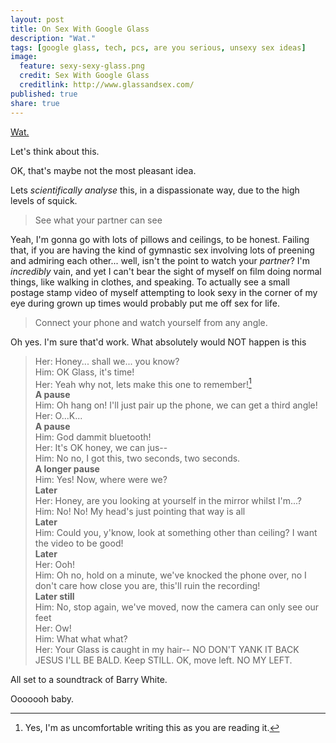 ```yaml
---
layout: post
title: On Sex With Google Glass
description: "Wat."
tags: [google glass, tech, pcs, are you serious, unsexy sex ideas]
image:
  feature: sexy-sexy-glass.png
  credit: Sex With Google Glass
  creditlink: http://www.glassandsex.com/
published: true
share: true
---
```


[Wat.](http://www.glassandsex.com/)

Let's think about this.

OK, that's maybe not the most pleasant idea.

Lets _scientifically analyse_ this, in a dispassionate way, due to the high levels of squick.

> See what your partner can see

Yeah, I'm gonna go with lots of pillows and ceilings, to be honest. Failing that, if you are having the kind of gymnastic sex involving lots of preening and admiring each other... well, isn't the point to watch your _partner_? I'm _incredibly_ vain, and yet I can't bear the sight of myself on film doing normal things, like walking in clothes, and speaking. To actually see a small postage stamp video of myself attempting to look sexy in the corner of my eye during grown up times would probably put me off sex for life.

> Connect your phone and watch yourself from any angle.

Oh yes. I'm sure that'd work. What absolutely would NOT happen is this

> Her: Honey... shall we... you know?  
> Him: OK Glass, it's time!  
> Her: Yeah why not, lets make this one to remember![^1]  
> __A pause__  
> Him: Oh hang on! I'll just pair up the phone, we can get a third angle!  
> Her: O...K...  
> __A pause__  
> Him: God dammit bluetooth!  
> Her: It's OK honey, we can jus--  
> Him: No no, I got this, two seconds, two seconds.  
> __A longer pause__  
> Him: Yes! Now, where were we?  
> __Later__  
> Her: Honey, are you looking at yourself in the mirror whilst I'm...?  
> Him: No! No! My head's just pointing that way is all  
> __Later__  
> Him: Could you, y'know, look at something other than ceiling? I want the video to be good!  
> __Later__  
> Her: Ooh!  
> Him: Oh no, hold on a minute, we've knocked the phone over, no I don't care how close you are, this'll ruin the recording!  
> __Later still__  
> Him: No, stop again, we've moved, now the camera can only see our feet  
> Her: Ow!  
> Him: What what what?  
> Her: Your Glass is caught in my hair-- NO DON'T YANK IT BACK JESUS I'LL BE BALD. Keep STILL. OK, move left. NO MY LEFT.  

All set to a soundtrack of Barry White.

Ooooooh baby.

[^1]: Yes, I'm as uncomfortable writing this as you are reading it.